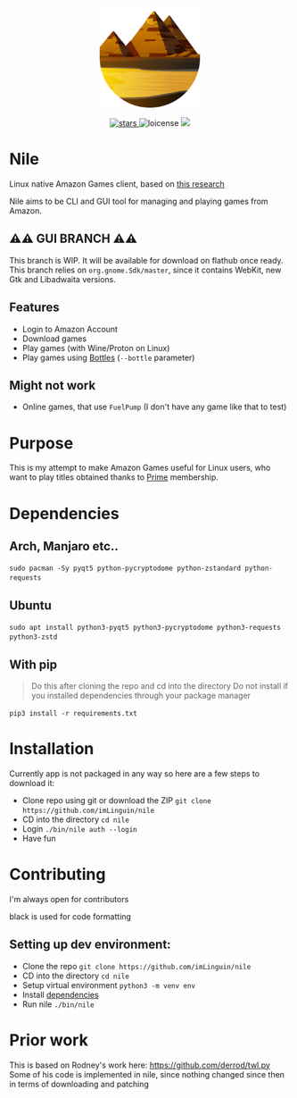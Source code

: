 <p align="center">
    <img width="180px" src="data/icons/hicolor/scalable/apps/io.github.imLinguin.nile.svg" alt="Logo" />
</p>

<p align="center">
    <a href="https://github.com/imLinguin/nile/stargazers">
        <img src="https://img.shields.io/github/stars/imLinguin/nile?color=d98e04" alt="stars"/>
    </a>
    <img src="https://img.shields.io/github/license/imLinguin/nile?color=d98e03" alt="loicense"/>
    <a href="https://ko-fi.com/imlinguin" target="_blank">
        <img src="https://img.shields.io/badge/Ko--Fi-Donate-d98e04?style=flat&logo=ko-fi" />
    </a>
</p>

# Nile
Linux native Amazon Games client, based on [this research](https://github.com/Lariaa/GameLauncherResearch/wiki/Amazon-Games)

Nile aims to be CLI and GUI tool for managing and playing games from Amazon. 


## ⚠️⚠️ GUI BRANCH ⚠️⚠️

This branch is WIP. It will be available for download on flathub once ready. This branch relies on `org.gnome.Sdk/master`, since it contains WebKit, new Gtk and Libadwaita versions.

## Features
- Login to Amazon Account
- Download games
- Play games (with Wine/Proton on Linux)
- Play games using [Bottles](https://usebottles.com) (`--bottle` parameter)

## Might not work
- Online games, that use `FuelPump` (I don't have any game like that to test)

# Purpose
This is my attempt to make Amazon Games useful for Linux users, who want to play titles obtained thanks to [Prime](https://prime.amazon.com) membership.

# Dependencies
## Arch, Manjaro etc..
`sudo pacman -Sy pyqt5 python-pycryptodome python-zstandard python-requests`
## Ubuntu
`sudo apt install python3-pyqt5 python3-pycryptodome python3-requests python3-zstd`
## With pip
> Do this after cloning the repo and cd into the directory
> Do not install if you installed dependencies through your package manager

`pip3 install -r requirements.txt`

# Installation
Currently app is not packaged in any way so here are a few steps to download it:

- Clone repo using git or download the ZIP `git clone https://github.com/imLinguin/nile`
- CD into the directory `cd nile`
- Login `./bin/nile auth --login`
- Have fun

# Contributing

I'm always open for contributors

black is used for code formatting

## Setting up dev environment:
- Clone the repo `git clone https://github.com/imLinguin/nile`
- CD into the directory `cd nile`
- Setup virtual environment `python3 -m venv env`
- Install [dependencies](#dependencies)
- Run nile `./bin/nile`


# Prior work

This is based on Rodney's work here: https://github.com/derrod/twl.py
Some of his code is implemented in nile, since nothing changed since then in terms of downloading and patching
